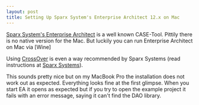 ```yaml
---
layout: post
title: Setting Up Sparx System's Enterprise Architect 12.x on Mac
---
```


[Sparx System's Enterprise Architect](https://de.wikipedia.org/wiki/Enterprise_Architect)
is a well known CASE-Tool. Pittily there is no native version for the
Mac. But luckily you can run Enterprise Architect on Mac via [Wine]

Using [CrossOver](https://www.codeweavers.com/products/crossover-mac2)
is even a way recommended by Sparx Systems (read instructions at
[Sparx Systems](http://www.sparxsystems.com/support/faq/enterprise-architect-WINE.html#crossover)).

This sounds pretty nice but on my MacBook Pro the installation does
not work out as expected. Everything looks fine at the first glimpse.
When you start EA it opens as expected but if you try to open
the example project it fails with an error message, saying it can't
find the DAO library.